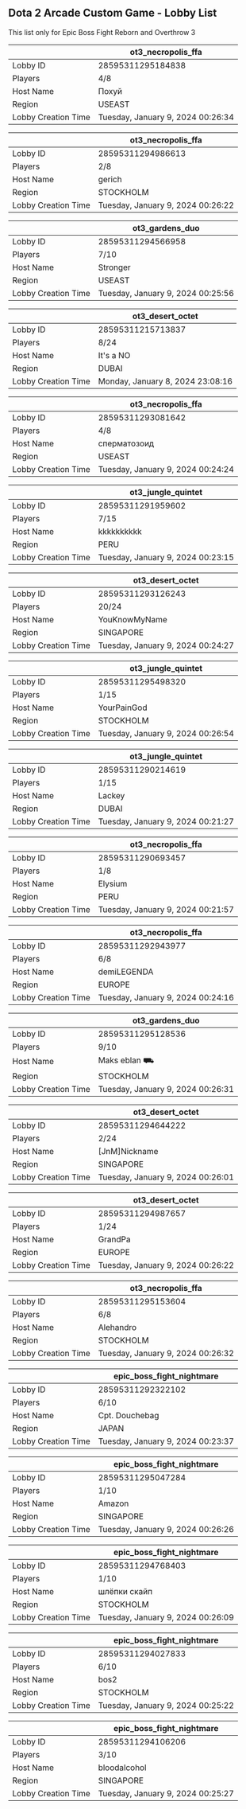 ## Dota 2 Arcade Custom Game - Lobby List

This list only for Epic Boss Fight Reborn and Overthrow 3

|  | ot3_necropolis_ffa |
| ------ | ------ |
| Lobby ID | 28595311295184838 |
| Players | 4/8 |
| Host Name | Похуй |
| Region | USEAST |
| Lobby Creation Time | Tuesday, January 9, 2024 00:26:34 |


|  | ot3_necropolis_ffa |
| ------ | ------ |
| Lobby ID | 28595311294986613 |
| Players | 2/8 |
| Host Name | gerich |
| Region | STOCKHOLM |
| Lobby Creation Time | Tuesday, January 9, 2024 00:26:22 |


|  | ot3_gardens_duo |
| ------ | ------ |
| Lobby ID | 28595311294566958 |
| Players | 7/10 |
| Host Name | Stronger |
| Region | USEAST |
| Lobby Creation Time | Tuesday, January 9, 2024 00:25:56 |


|  | ot3_desert_octet |
| ------ | ------ |
| Lobby ID | 28595311215713837 |
| Players | 8/24 |
| Host Name | It's a NO |
| Region | DUBAI |
| Lobby Creation Time | Monday, January 8, 2024 23:08:16 |


|  | ot3_necropolis_ffa |
| ------ | ------ |
| Lobby ID | 28595311293081642 |
| Players | 4/8 |
| Host Name | сперматозоид |
| Region | USEAST |
| Lobby Creation Time | Tuesday, January 9, 2024 00:24:24 |


|  | ot3_jungle_quintet |
| ------ | ------ |
| Lobby ID | 28595311291959602 |
| Players | 7/15 |
| Host Name | kkkkkkkkkk |
| Region | PERU |
| Lobby Creation Time | Tuesday, January 9, 2024 00:23:15 |


|  | ot3_desert_octet |
| ------ | ------ |
| Lobby ID | 28595311293126243 |
| Players | 20/24 |
| Host Name | YouKnowMyName |
| Region | SINGAPORE |
| Lobby Creation Time | Tuesday, January 9, 2024 00:24:27 |


|  | ot3_jungle_quintet |
| ------ | ------ |
| Lobby ID | 28595311295498320 |
| Players | 1/15 |
| Host Name | YourPainGod |
| Region | STOCKHOLM |
| Lobby Creation Time | Tuesday, January 9, 2024 00:26:54 |


|  | ot3_jungle_quintet |
| ------ | ------ |
| Lobby ID | 28595311290214619 |
| Players | 1/15 |
| Host Name | Lackey |
| Region | DUBAI |
| Lobby Creation Time | Tuesday, January 9, 2024 00:21:27 |


|  | ot3_necropolis_ffa |
| ------ | ------ |
| Lobby ID | 28595311290693457 |
| Players | 1/8 |
| Host Name | Elysium |
| Region | PERU |
| Lobby Creation Time | Tuesday, January 9, 2024 00:21:57 |


|  | ot3_necropolis_ffa |
| ------ | ------ |
| Lobby ID | 28595311292943977 |
| Players | 6/8 |
| Host Name | demiLEGENDA |
| Region | EUROPE |
| Lobby Creation Time | Tuesday, January 9, 2024 00:24:16 |


|  | ot3_gardens_duo |
| ------ | ------ |
| Lobby ID | 28595311295128536 |
| Players | 9/10 |
| Host Name | Maks eblan ⛟ |
| Region | STOCKHOLM |
| Lobby Creation Time | Tuesday, January 9, 2024 00:26:31 |


|  | ot3_desert_octet |
| ------ | ------ |
| Lobby ID | 28595311294644222 |
| Players | 2/24 |
| Host Name | [JnM]Nickname |
| Region | SINGAPORE |
| Lobby Creation Time | Tuesday, January 9, 2024 00:26:01 |


|  | ot3_desert_octet |
| ------ | ------ |
| Lobby ID | 28595311294987657 |
| Players | 1/24 |
| Host Name | GrandPa |
| Region | EUROPE |
| Lobby Creation Time | Tuesday, January 9, 2024 00:26:22 |


|  | ot3_necropolis_ffa |
| ------ | ------ |
| Lobby ID | 28595311295153604 |
| Players | 6/8 |
| Host Name | Alehandro |
| Region | STOCKHOLM |
| Lobby Creation Time | Tuesday, January 9, 2024 00:26:32 |


|  | epic_boss_fight_nightmare |
| ------ | ------ |
| Lobby ID | 28595311292322102 |
| Players | 6/10 |
| Host Name | Cpt. Douchebag |
| Region | JAPAN |
| Lobby Creation Time | Tuesday, January 9, 2024 00:23:37 |


|  | epic_boss_fight_nightmare |
| ------ | ------ |
| Lobby ID | 28595311295047284 |
| Players | 1/10 |
| Host Name | Amazon |
| Region | SINGAPORE |
| Lobby Creation Time | Tuesday, January 9, 2024 00:26:26 |


|  | epic_boss_fight_nightmare |
| ------ | ------ |
| Lobby ID | 28595311294768403 |
| Players | 1/10 |
| Host Name | шлёпки скайп |
| Region | STOCKHOLM |
| Lobby Creation Time | Tuesday, January 9, 2024 00:26:09 |


|  | epic_boss_fight_nightmare |
| ------ | ------ |
| Lobby ID | 28595311294027833 |
| Players | 6/10 |
| Host Name | bos2 |
| Region | STOCKHOLM |
| Lobby Creation Time | Tuesday, January 9, 2024 00:25:22 |


|  | epic_boss_fight_nightmare |
| ------ | ------ |
| Lobby ID | 28595311294106206 |
| Players | 3/10 |
| Host Name | bloodalcohol |
| Region | SINGAPORE |
| Lobby Creation Time | Tuesday, January 9, 2024 00:25:27 |


